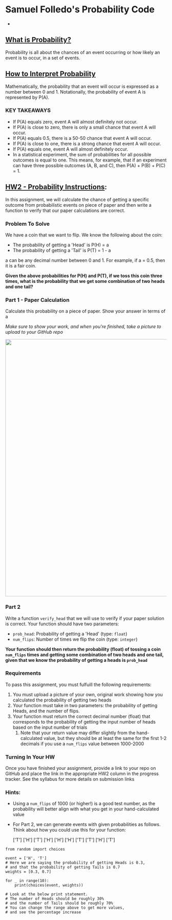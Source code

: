 # Samuel Folledo's Probability Code
- 

## [What is Probability?](https://github.com/Make-School-Courses/QL-1.1/blob/master/Notebooks/Probability.ipynb)
Probability is all about the chances of an event occurring or how likely an event is to occur, in a set of events.



## [How to Interpret Probability](https://stattrek.com/probability/what-is-probability.aspx)
Mathematically, the probability that an event will occur is expressed as a number between 0 and 1. Notationally, the probability of event A is represented by P(A).

### KEY TAKEAWAYS
- If P(A) equals zero, event A will almost definitely not occur.
- If P(A) is close to zero, there is only a small chance that event A will occur.
- If P(A) equals 0.5, there is a 50-50 chance that event A will occur.
- If P(A) is close to one, there is a strong chance that event A will occur.
- If P(A) equals one, event A will almost definitely occur.
- In a statistical experiment, the sum of probabilities for all possible outcomes is equal to one. This means, for example, that if an experiment can have three possible outcomes (A, B, and C), then P(A) + P(B) + P(C) = 1.

## [HW2 - Probability Instructions](https://github.com/Make-School-Courses/QL-1.1/blob/master/Assignments/HW2.ipynb):

In this assignment, we will calculate the chance of getting a specific outcome from probabilistic events on piece of paper and then write a function to verify that our paper calculations are correct.

### Problem To Solve 
We have a coin that we want to flip. We know the following about the coin:
- The probability of getting a 'Head' is P(H) = a
- The probability of getting a 'Tail' is P(T) = 1 - a

a can be any decimal number between 0 and 1. For example, if a = 0.5, then it is a fair coin.

**Given the above probabilities for P(H) and P(T), if we toss this coin three times, what is the probability that we get some combination of two heads and one tail?**

### Part 1 - Paper Calculation

Calculate this probability on a piece of paper. Show your answer in terms of a

_Make sure to show your work, and when you're finished, take a picture to upload to your GitHub repo_


<img src="https://github.com/SamuelFolledo/Math-Functions/blob/master/screenshots/probability.jpg" width="800" height="800">


### Part 2

Write a function `verify_head` that we will use to verify if your paper solution is correct. Your function should have two parameters: 
    
- `prob_head`: Probability of getting a 'Head' (type: `float`)
- `num_flips`: Number of times we flip the coin (type: `integer`)

**Your function should then return the probability (float) of tossing a coin `num_flips` times and getting some combination of two heads and one tail, given that we know the probability of getting a heads is `prob_head`**


### Requirements

To pass this assignment, you must fulfuill the following requirements:

1. You must upload a picture of your own, original work showing how you calculated the probability of getting two heads
1. Your function must take in two parameters: the probability of getting Heads, and the number of flips.
1. Your function must return the correct decimal number (float) that corresponds to the probability of getting the input number of heads based on the input number of trials
    1. Note that your return value may differ slightly from the hand-calculated value, but they should be at least the same for the first 1-2 decimals if you use a `num_flips` value between 1000-2000


### Turning In Your HW

Once you have finished your assignment, provide a link to your repo on GitHub and place the link in the appropriate HW2 column in the progress tracker. See the syllabus for more details on submission links


### Hints: 

- Using a `num_flips` of 1000 (or higher!) is a good test number, as the probability will better align with what you get in your hand-calculated value
- For Part 2, we can generate events with given probabilities as follows. Think about how you could use this for your function:

    ['T']
    ['H']
    ['T']
    ['H']
    ['H']
    ['H']
    ['T']
    ['T']
    ['H']
    ['T']

```
from random import choices

event = ['H', 'T']
# Here we are saying the probability of getting Heads is 0.3,
# and that the probability of getting Tails is 0.7
weights = [0.3, 0.7]

for _ in range(10):
    print(choices(event, weights))
    
# Look at the below print statement.
# The number of Heads should be roughly 30%
# and the number of Tails should be roughly 70%
# You can change the range above to get more values,
# and see the percentage increase
```